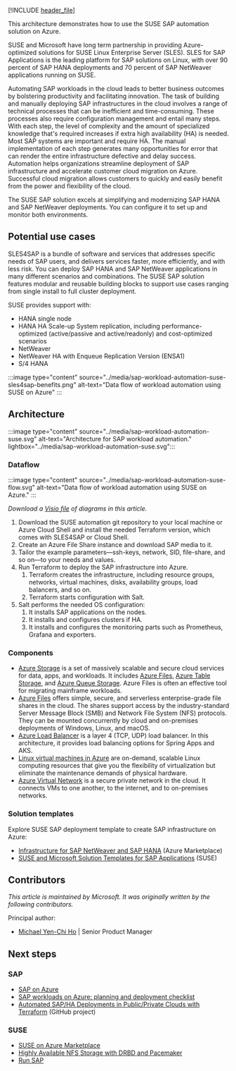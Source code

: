 [!INCLUDE [header_file](../../../includes/sol-idea-header.md)]

This architecture demonstrates how to use the SUSE SAP automation solution on Azure.

SUSE and Microsoft have long term partnership in providing Azure-optimized solutions for SUSE Linux Enterprise Server (SLES). SLES for SAP Applications is the leading platform for SAP solutions on Linux, with over 90 percent of SAP HANA deployments and 70 percent of SAP NetWeaver applications running on SUSE.

Automating SAP workloads in the cloud leads to better business outcomes by bolstering productivity and facilitating innovation. The task of building and manually deploying SAP infrastructures in the cloud involves a range of technical processes that can be inefficient and time-consuming. These processes also require configuration management and entail many steps. With each step, the level of complexity and the amount of specialized knowledge that's required increases if extra high availability (HA) is needed. Most SAP systems are important and require HA. The manual implementation of each step generates many opportunities for error that can render the entire infrastructure defective and delay success. Automation helps organizations streamline deployment of SAP infrastructure and accelerate customer cloud migration on Azure. Successful cloud migration allows customers to quickly and easily benefit from the power and flexibility of the cloud.

The SUSE SAP solution excels at simplifying and modernizing SAP HANA and SAP NetWeaver deployments. You can configure it to set up and monitor both environments.

## Potential use cases

SLES4SAP is a bundle of software and services that addresses specific needs of SAP users, and delivers services faster, more efficiently, and with less risk. You can deploy SAP HANA and SAP NetWeaver applications in many different scenarios and combinations. The SUSE SAP solution features modular and reusable building blocks to support use cases ranging from single install to full cluster deployment.

SUSE provides support with:

- HANA single node
- HANA HA Scale-up System replication, including performance-optimized (active/passive and active/readonly) and cost-optimized scenarios
- NetWeaver
- NetWeaver HA with Enqueue Replication Version (ENSA1)
- S/4 HANA

:::image type="content" source="../media/sap-workload-automation-suse-sles4sap-benefits.png" alt-text="Data flow of workload automation using SUSE on Azure" :::

## Architecture

:::image type="content" source="../media/sap-workload-automation-suse.svg" alt-text="Architecture for SAP workload automation." lightbox="../media/sap-workload-automation-suse.svg":::

### Dataflow

:::image type="content" source="../media/sap-workload-automation-suse-flow.svg" alt-text="Data flow of workload automation using SUSE on Azure." :::

*Download a [Visio file](https://arch-center.azureedge.net/sap-workload-automation-suse.vsdx) of diagrams in this article.*

1. Download the SUSE automation git repository to your local machine or Azure Cloud Shell and install the needed Terraform version, which comes with SLES4SAP or Cloud Shell.
1. Create an Azure File Share instance and download SAP media to it.
1. Tailor the example parameters—ssh-keys, network, SID, file-share, and so on—to your needs and values.
1. Run Terraform to deploy the SAP infrastructure into Azure.
   1. Terraform creates the infrastructure, including resource groups, networks, virtual machines, disks, availability groups, load balancers, and so on.
   1. Terraform starts configuration with Salt.
1. Salt performs the needed OS configuration:
   1. It installs SAP applications on the nodes.
   1. It installs and configures clusters if HA.
   1. It installs and configures the monitoring parts such as Prometheus, Grafana and exporters.

### Components

- [Azure Storage](https://azure.microsoft.com/product-categories/storage) is a set of massively scalable and secure cloud services for data, apps, and workloads. It includes [Azure Files](https://azure.microsoft.com/services/storage/files), [Azure Table Storage](https://azure.microsoft.com/services/storage/tables), and [Azure Queue Storage](https://azure.microsoft.com/services/storage/queues). Azure Files is often an effective tool for migrating mainframe workloads.
- [Azure Files](/azure/well-architected/service-guides/azure-files) offers simple, secure, and serverless enterprise-grade file shares in the cloud. The shares support access by the industry-standard Server Message Block (SMB) and Network File System (NFS) protocols. They can be mounted concurrently by cloud and on-premises deployments of Windows, Linux, and macOS.
- [Azure Load Balancer](https://azure.microsoft.com/services/load-balancer) is a layer 4 (TCP, UDP) load balancer. In this architecture, it provides load balancing options for Spring Apps and AKS.
- [Linux virtual machines in Azure](/azure/well-architected/service-guides/virtual-machines) are on-demand, scalable Linux computing resources that give you the flexibility of virtualization but eliminate the maintenance demands of physical hardware.
- [Azure Virtual Network](/azure/well-architected/service-guides/virtual-network) is a secure private network in the cloud. It connects VMs to one another, to the internet, and to on-premises networks.

### Solution templates

Explore SUSE SAP deployment template to create SAP infrastructure on Azure:

- [Infrastructure for SAP NetWeaver and SAP HANA](https://azuremarketplace.microsoft.com/marketplace/apps/suse.sles-sap-15-sp6-byos?tab=Overview) (Azure Marketplace)
- [SUSE and Microsoft Solution Templates for SAP Applications](https://documentation.suse.com/sbp/all/single-html/SBP-SAP-AzureSolutionTemplates) (SUSE)

## Contributors

*This article is maintained by Microsoft. It was originally written by the following contributors.*

Principal author:

- [Michael Yen-Chi Ho](https://www.linkedin.com/in/yenchiho/) | Senior Product Manager

## Next steps

### SAP

- [SAP on Azure](https://azure.microsoft.com/solutions/sap/)
- [SAP workloads on Azure: planning and deployment checklist](/azure/virtual-machines/workloads/sap/sap-deployment-checklist?toc=/azure/architecture/toc.json&bc=/azure/architecture/bread/toc.json)
- [Automated SAP/HA Deployments in Public/Private Clouds with Terraform](https://github.com/SUSE/ha-sap-terraform-deployments) (GitHub project)


### SUSE

- [SUSE on Azure Marketplace](https://azuremarketplace.microsoft.com/marketplace/apps?search=SUSE)
- [Highly Available NFS Storage with DRBD and Pacemaker](https://documentation.suse.com/sle-ha/15-SP6/)
- [Run SAP](https://www.suse.com/solutions/run-sap-solutions)


